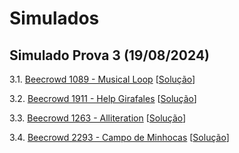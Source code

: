 # Simulados

## Simulado Prova 3 (19/08/2024)

3.1. [Beecrowd 1089 - Musical Loop](https://www.beecrowd.com.br/judge/pt/problems/view/1089) [[Solução](codes/beecrowd_1089.c)]
   
3.2. [Beecrowd 1911 - Help Girafales](https://www.beecrowd.com.br/judge/pt/problems/view/1911) [[Solução](codes/beecrowd_1911.c)]

3.3. [Beecrowd 1263 - Alliteration](https://www.beecrowd.com.br/judge/pt/problems/view/1263) [[Solução](codes/beecrowd_1263.c)]

3.4. [Beecrowd 2293 - Campo de Minhocas](https://www.beecrowd.com.br/judge/pt/problems/view/2293) [[Solução](codes/beecrowd_2293.c)]
